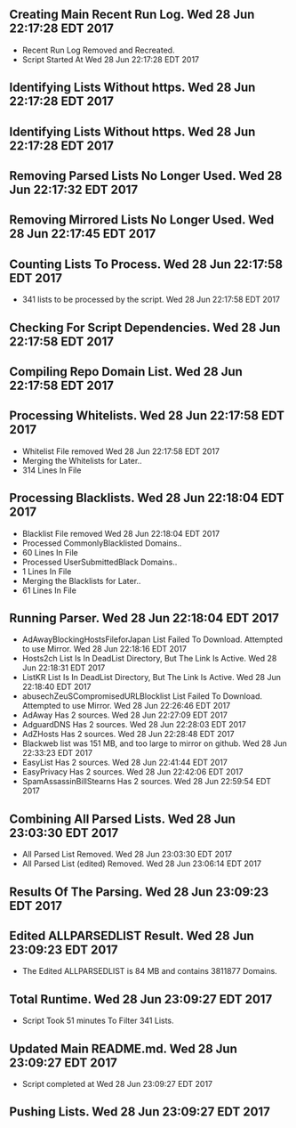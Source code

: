 ## Creating Main Recent Run Log. Wed 28 Jun 22:17:28 EDT 2017
* Recent Run Log Removed and Recreated.
* Script Started At Wed 28 Jun 22:17:28 EDT 2017

## Identifying Lists Without https. Wed 28 Jun 22:17:28 EDT 2017
## Identifying Lists Without https. Wed 28 Jun 22:17:28 EDT 2017

## Removing Parsed Lists No Longer Used. Wed 28 Jun 22:17:32 EDT 2017

## Removing Mirrored Lists No Longer Used. Wed 28 Jun 22:17:45 EDT 2017

## Counting Lists To Process. Wed 28 Jun 22:17:58 EDT 2017
* 	341 lists to be processed by the script. Wed 28 Jun 22:17:58 EDT 2017


## Checking For Script Dependencies. Wed 28 Jun 22:17:58 EDT 2017

## Compiling Repo Domain List. Wed 28 Jun 22:17:58 EDT 2017
## Processing Whitelists. Wed 28 Jun 22:17:58 EDT 2017
* Whitelist File removed Wed 28 Jun 22:17:58 EDT 2017
* Merging the Whitelists for Later..
* 	314 Lines In File

## Processing Blacklists. Wed 28 Jun 22:18:04 EDT 2017
* Blacklist File removed Wed 28 Jun 22:18:04 EDT 2017
* Processed CommonlyBlacklisted Domains..
* 	60 Lines In File
* Processed UserSubmittedBlack Domains..
* 	1 Lines In File
* Merging the Blacklists for Later..
* 	61 Lines In File


## Running Parser. Wed 28 Jun 22:18:04 EDT 2017
* AdAwayBlockingHostsFileforJapan List Failed To Download. Attempted to use Mirror. Wed 28 Jun 22:18:16 EDT 2017
* Hosts2ch List Is In DeadList Directory, But The Link Is Active. Wed 28 Jun 22:18:31 EDT 2017
* ListKR List Is In DeadList Directory, But The Link Is Active. Wed 28 Jun 22:18:40 EDT 2017
* abusechZeuSCompromisedURLBlocklist List Failed To Download. Attempted to use Mirror. Wed 28 Jun 22:26:46 EDT 2017
* AdAway Has 2 sources. Wed 28 Jun 22:27:09 EDT 2017
* AdguardDNS Has 2 sources. Wed 28 Jun 22:28:03 EDT 2017
* AdZHosts Has 2 sources. Wed 28 Jun 22:28:48 EDT 2017
* Blackweb list was 151 MB, and too large to mirror on github. Wed 28 Jun 22:33:23 EDT 2017
* EasyList Has 2 sources. Wed 28 Jun 22:41:44 EDT 2017
* EasyPrivacy Has 2 sources. Wed 28 Jun 22:42:06 EDT 2017
* SpamAssassinBillStearns Has 2 sources. Wed 28 Jun 22:59:54 EDT 2017

## Combining All Parsed Lists. Wed 28 Jun 23:03:30 EDT 2017
* All Parsed List Removed. Wed 28 Jun 23:03:30 EDT 2017
* All Parsed List (edited) Removed. Wed 28 Jun 23:06:14 EDT 2017

## Results Of The Parsing. Wed 28 Jun 23:09:23 EDT 2017
## Edited ALLPARSEDLIST Result. Wed 28 Jun 23:09:23 EDT 2017
* The Edited ALLPARSEDLIST is 84 MB and contains 	3811877 Domains.

## Total Runtime. Wed 28 Jun 23:09:27 EDT 2017
* Script Took 51 minutes To Filter  341 Lists.

## Updated Main README.md. Wed 28 Jun 23:09:27 EDT 2017

* Script completed at Wed 28 Jun 23:09:27 EDT 2017

## Pushing Lists. Wed 28 Jun 23:09:27 EDT 2017
